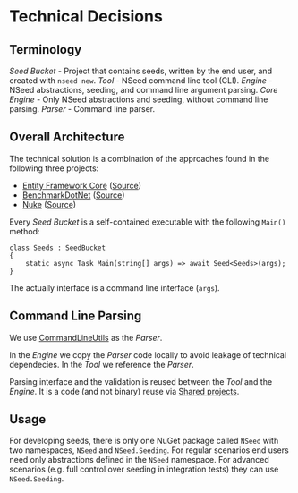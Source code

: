 # Technical Decisions

## Terminology

*Seed Bucket* - Project that contains seeds, written by the end user, and created with `nseed new`.
*Tool* - NSeed command line tool (CLI).
*Engine* - NSeed abstractions, seeding, and command line argument parsing.
*Core Engine* - Only NSeed abstractions and seeding, without command line parsing.
*Parser* - Command line parser.

## Overall Architecture

The technical solution is a combination of the approaches found in the following three projects:

- [Entity Framework Core](https://docs.microsoft.com/en-us/ef/core/) ([Source](https://github.com/aspnet/EntityFrameworkCore))
- [BenchmarkDotNet](https://benchmarkdotnet.org/index.html) ([Source](https://github.com/dotnet/BenchmarkDotNet))
- [Nuke](https://nuke.build/) ([Source](https://github.com/nuke-build/nuke))

Every *Seed Bucket* is a self-contained executable with the following `Main()` method:

    class Seeds : SeedBucket
    {
        static async Task Main(string[] args) => await Seed<Seeds>(args);
    }

The actually interface is a command line interface (`args`).

## Command Line Parsing

We use [CommandLineUtils](https://github.com/natemcmaster/CommandLineUtils) as the *Parser*.

In the *Engine* we copy the *Parser* code locally to avoid leakage of technical dependecies.
In the *Tool* we reference the *Parser*.

Parsing interface and the validation is reused between the *Tool* and the *Engine*.
It is a code (and not binary) reuse via [Shared projects](https://dev.to/rionmonster/sharing-is-caring-using-shared-projects-in-aspnet-e17).

## Usage

For developing seeds, there is only one NuGet package called `NSeed` with two namespaces, `NSeed` and `NSeed.Seeding`.
For regular scenarios end users need only abstractions defined in the `NSeed` namespace.
For advanced scenarios (e.g. full control over seeding in integration tests) they can use `NSeed.Seeding`.